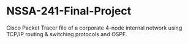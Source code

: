 # NSSA-241-Final-Project
Cisco Packet Tracer file of a corporate 4-node internal network using TCP/IP routing & switching protocols and OSPF.
